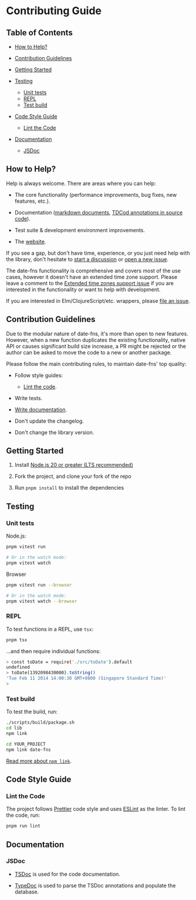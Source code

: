 # Contributing Guide

## Table of Contents

- [How to Help?](#how-to-help)

- [Contribution Guidelines](#contribution-guidelines)

- [Getting Started](#getting-started)

- [Testing](#testing)
  - [Unit tests](#unit-tests)
  - [REPL](#repl)
  - [Test build](#test-build)

- [Code Style Guide](#code-style-guide)
  - [Lint the Code](#lint-the-code)

- [Documentation](#documentation)
  - [JSDoc](#jsdoc)

## How to Help?

Help is always welcome. There are areas where you can help:

- The core functionality (performance improvements, bug fixes,
  new features, etc.).

- Documentation ([markdown documents](https://github.com/date-fns/date-fns/tree/master/docs),
  [TDCod annotations in source code](https://github.com/date-fns/date-fns/blob/master/src/toDate/index.ts)).

- Test suite & development environment improvements.

- The [website](https://github.com/date-fns/date-fns.org).

If you see a gap, but don't have time, experience, or you just need help
with the library, don't hesitate to [start a discussion](https://github.com/date-fns/date-fns/discussions/new) or
[open a new issue](https://github.com/date-fns/date-fns/issues/new).

The date-fns functionality is comprehensive and covers most of the use cases,
however it doesn't have an extended time zone support. Please leave a comment
to the [Extended time zones support issue](https://github.com/date-fns/date-fns/issues/180)
if you are interested in the functionality or want to help with development.

If you are interested in Elm/ClojureScript/etc. wrappers,
please [file an issue](https://github.com/date-fns/date-fns/issues/new).

## Contribution Guidelines

Due to the modular nature of date-fns, it's more than open to new features.
However, when a new function duplicates the existing functionality, native API
or causes significant build size increase, a PR might be rejected or
the author can be asked to move the code to a new or another package.

Please follow the main contributing rules, to maintain date-fns' top quality:

- Follow style guides:
  - [Lint the code](#lint-the-code).

- Write tests.

- [Write documentation](#documentation).

- Don't update the changelog.

- Don't change the library version.

## Getting Started

1. Install [Node.js 20 or greater (LTS recommended)](https://nodejs.org/en/download/)

2. Fork the project, and clone your fork of the repo

3. Run `pnpm install` to install the dependencies

## Testing

### Unit tests

Node.js:

```sh
pnpm vitest run

# Or in the watch mode:
pnpm vitest watch
```

Browser

```sh
pnpm vitest run --browser

# Or in the watch mode:
pnpm vitest watch --browser
```

### REPL

To test functions in a REPL, use `tsx`:

```sh
pnpm tsx
```

...and then require individual functions:

```sh
> const toDate = require('./src/toDate').default
undefined
> toDate(1392098430000).toString()
'Tue Feb 11 2014 14:00:30 GMT+0800 (Singapore Standard Time)'
>
```

### Test build

To test the build, run:

```sh
./scripts/build/package.sh
cd lib
npm link

cd YOUR_PROJECT
npm link date-fns
```

[Read more about `npm link`](https://docs.npmjs.com/cli/commands/npm-link).

## Code Style Guide

### Lint the Code

The project follows [Prettier] code style and uses [ESLint] as the linter.
To lint the code, run:

```bash
pnpm run lint
```

[prettier]: https://prettier.io/
[eslint]: https://eslint.org/

## Documentation

### JSDoc

- [TSDoc](https://tsdoc.org/) is used for the code documentation.

- [TypeDoc](https://typedoc.org/) is used to parse the TSDoc annotations and populate the database.
